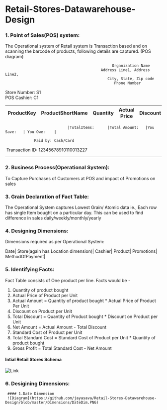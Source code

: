 # Retail-Stores-Datawarehouse-Design

### 1. Point of Sales(POS) system:
The Operational system of Retail system is Transaction based and on scanning the barcode of products, following details are captured.
(POS diagram)

                                                    Organization Name
                                               Address Line1, Address Line2,
                                                  City, State, Zip code
                                                     Phone Number


Store Number: S1    
POS Cashier: C1

|ProductKey|ProductShortName|Quantity|Actual Price|Discount|Net Price|
|----------|----------------|--------|------------|--------|---------|



                                |TotalItems:      |Total Amount:   |You Save:   | You Owe:    |
          
                 Paid by: Cash/Card

         
  Transaction ID:  12345678910110013227
  
  
-------------------------------------------------------------------------------------------------------------------------------  

### 2. Business Process(Operational System):
To Capture Purchases of Customers at POS and impact of Promotions on sales

### 3. Grain Declaration of Fact Table:
The Operational System captures Lowest Grain/ Atomic data ie., Each row has single Item bought on a particular day.
This can be used to find difference in sales daily/weekly/monthly/yearly

### 4. Designing Dimensions:

Dimensions required as per Operational System:

Date|
Store(again has Location dimension)|
Cashier|
Product|
Promotions|
MethodOfPayment|

### 5. Identifying Facts:
Fact Table consists of One product per line.
Facts would be - 
1. Quantity of product bought
2. Actual Price of Product per Unit
3. Actual Amount = Quantity of product bought * Actual Price of Product Per Unit
4. Discount on Product per Unit
5. Total Discount = Quantity of Product bought * Discount on Product per Unit
6. Net Amount = Actual Amount - Total Discount
7. Standard Cost of Product per Unit
8. Total Standard Cost = Standard Cost of Product per Unit * Quantity of product bought
9. Gross Profit = Total Standard Cost - Net Amount

#### Intial Retail Stores Schema
![Link](https://github.com/jayasava/Retail-Stores-Datawarehouse-Design/blob/master/Schemas/Schema_1.png)

### 6. Desigining Dimensions:
     #### 1.Date Dimension
     ![Diagram](https://github.com/jayasava/Retail-Stores-Datawarehouse-Design/blob/master/Dimensions/DateDim.PNG)



